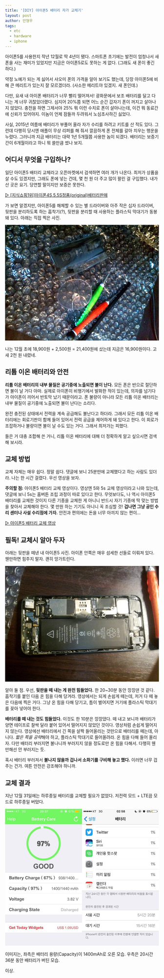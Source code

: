 ```yaml
---
title: '[DIY] 아이폰5 배터리 자가 교체기'
layout: post
author: 안형우
tags:
  - etc
  - hardware
  - iphone
---
```


아이폰5를 사용한지 작년 12월로 딱 4년이 됐다. 스마트폰 초기에는 발전이 엄청나서 새 폰을 사는 재미가 있었지만 지금은 아이폰5로도 못하는 게 없다. (그래도 새 폰이 좋긴 하다.)

약정 노예가 되는 게 싫어서 샤오미 폰의 가격을 알아 보기도 했는데, 당장 아이폰5에 비해 큰 메리트가 있는지 잘 모르겠더라. (사소한 메리트야 있겠지. 새 폰인데.)

다만, 요새 내 아이폰 배터리가 너무 빨리 떨어져서! 광화문에서 보조 배터리를 달고 다니는 게 너무 귀찮았더랬다. 심지어 20%쯤 되면 어느 순간 갑자기 폰이 꺼지고 살아나지 않았다. 충전을 하면 그제서야 25% 뭐 이런 수치로 폰이 살아나는데, 이건 뭐 동료간에 신뢰가 있어야지. 이놈이 언제 잠들까 두려워서 노심초사하긴 싫었다.

사실, 2015년 여름에 배터리가 부풀어 올라 자가 수리를 하려고 키트를 산 적도 있다. 그런데 다행히 당시엔 애플이 무상 리퍼를 해 줘서 깔끔하게 폰 전체를 갈아 치우는 행운을 누렸다. 그러니까 지금 배터리는 대략 1년 5개월쯤 사용한 놈이 되겠다. 배터리는 보증기간이 6개월이라고 하니 뭐 쓸만큼 썼나 보지.


## 어디서 무엇을 구입하나?

일단 아이폰5 배터리 교체라고 오픈마켓에서 검색하면 여러 개가 나온다. 최저가 상품을 살 수도 있겠지만, 그래도 폰에 넣는 건데, 몇 천 원 더 주고 많이 팔린 걸 구입했다. 내가 산 곳은 요기. 당연할 말이지만 보증은 못한다.

[▷ [지식쇼핑1위]아이폰4S,5.5S정품(original)배터리판매][1]

[1]: http://11st.kr/QR/P/1366347418

가 보면 알겠지만, 아이폰5를 해체할 수 있는 별 드라이버와 아주 작은 십자 드라이버, 뒷판을 분리하도록 하는 흡착기(?), 뒷판을 분리할 때 사용하는 플라스틱 막대기가 동봉돼 있다. 아래는 직접 찍은 사진. 

![](/uploads/2017-01/iphone-battery-change-kit.jpg)

나는 12월 초에 18,900원 + 2,500원 = 21,400원에 샀는데 지금은 16,900원이다. 고새 2천 원 내렸네.


## 리튬 이온 배터리와 안전

**리튬 이온 배터리의 내부 물질은 공기중에 노출되면 불이 난다.** 모든 폰은 반으로 절단하면 불이 날 거다 아마. 실제로 아이폰이 비행기에서 발화한 적이 있는데, 의자를 넘기다가 아이폰이 끼어서 반토막 났기 때문이라고. 폰 불량이 아니라 모든 리튬 이온 배터리는 내부 물질이 공기중에 노출되면 불이 난다는 소리다.

완전 충전된 상태에서 전력을 계속 공급해도 불난다고 하더라. 그래서 모든 리튬 이온 배터리에는 회로기판이 함께 들어 있어서 전력 공급을 제어하게 돼 있다고 한다. 이 회로가 조잡하거나 불량이면 불이 날 수도 있는 거다. 그래서 최저가는 피했다.

들은 거 대충 조합해 쓴 거니, 리튬 이온 배터리에 대해 더 정확하게 알고 싶으시면 검색해 보시라.


## 교체 방법

교체 자체는 매우 쉽다. 정말 쉽다. 댓글에 보니 25분만에 교체했다고 하는 사람도 있더라. 나는 한 시간 걸렸다. 우선 영상을 보자. 

**주의할 점:** 아이폰5 배터리 교체 영상이다. 영상엔 5와 5s 교체 영상이라고 나와 있는데, 댓글에 보니 5s는 홈버튼 조립 과정이 따로 있다고 한다. 무엇보다도, 나 역시 아이폰5 배터리를 교체한 것이지 다른 기종을 교체한 게 아니니 반드시 자기 기종에 딱 맞는 방법을 찾아서 교체해야 한다. 몇 만원 하는 기기도 아니니 꼭 조심할 것! **겁나면 그냥 공인 수리 센터나 사설 수리점에 가자.** 안전과 편의에는 돈을 너무 아끼지 않는 편이...

[▷ 아이폰5 배터리 교체 영상][battery-change]

[battery-change]: https://www.youtube.com/watch?v=_SWtkYC2x_s


## 필독! 교체시 알아 두자

아래는 뒷판을 떼낸 내 아이폰5 사진. 아이폰 안쪽은 매우 섬세한 선들로 이뤄져 있다. 웬만하면 힘주지 말자. 괜히 망가트린다.

![](/uploads/2017-01/iphone-open.jpg)

알아 둘 점. 우선, **뒷판을 떼 내는 게 완전 힘들었다.** 한 20~30분 동안 낑낑댄 것 같다. 흡착기를 붙인 다음 온 힘을 다해 당겨라. 영상에서는 되게 손쉽게 떼는데, 저거 다 떼 놓은 다음에 찍은 거다. 그냥 온 힘을 다해 당기고, 틈이 벌어지면 거기에 플라스틱 막대기를 꽂아 넣어야 한다.

**배터리를 떼 내는 것도 힘들었다.** 이것도 한 10분은 낑낑댔다. 떼 내고 보니까 배터리가 양면 테이프로 찰싹 달라 붙어 있어서 떨어지지 않았던 것이다. 영상처럼 손쉽게 떨어지지 않는다. 영상에선 배터리에서 긴 쪽을 살짝 들어올리는 것만으로 배터리를 떼는데, 아니다. *짧은 쪽을 공략*해야 하고, 플라스틱 막대기로 들어올려라. 온 힘을 다해 들어 올리자. 다만 배터리 부러지면 불나니까 부러지지 않을 정도로만 온 힘을 다해서. 다행히 웬만해선 안 부러지는 듯.

혹시 배터리 부러져서 **불나지 않을까 겁나서 소화기를 구비해 놓고 했다.** 이러면 너무 겁주는 건가. 여튼 안전은 강조해야 하니까.


## 교체 결과

지난 12월 31일에는 하루종일 배터리를 교체할 필요가 없었다. 저전력 모드 + LTE끔 모드로 하루종일 버텼다.

![](/uploads/2017-01/iphone-battery-change-result.jpg)

이미지는, 좌측은 배터리 용량(Capacity)이 1400mAh로 오른 모습. 우측은 20시간 36분 동안 배터리가 버틴 모습.

이상.








